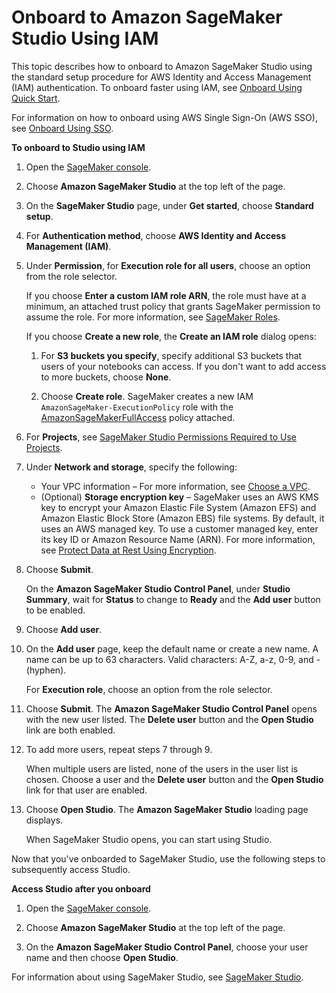 # Onboard to Amazon SageMaker Studio Using IAM<a name="onboard-iam"></a>

This topic describes how to onboard to Amazon SageMaker Studio using the standard setup procedure for AWS Identity and Access Management \(IAM\) authentication\. To onboard faster using IAM, see [Onboard Using Quick Start](onboard-quick-start.md)\.

For information on how to onboard using AWS Single Sign\-On \(AWS SSO\), see [Onboard Using SSO](onboard-sso-users.md)\.

**To onboard to Studio using IAM**

1. Open the [SageMaker console](https://console.aws.amazon.com/sagemaker/)\.

1. Choose **Amazon SageMaker Studio** at the top left of the page\.

1. On the **SageMaker Studio** page, under **Get started**, choose **Standard setup**\.

1. For **Authentication method**, choose **AWS Identity and Access Management \(IAM\)**\.

1. Under **Permission**, for **Execution role for all users**, choose an option from the role selector\.

   If you choose **Enter a custom IAM role ARN**, the role must have at a minimum, an attached trust policy that grants SageMaker permission to assume the role\. For more information, see [SageMaker Roles](sagemaker-roles.md)\.

   If you choose **Create a new role**, the **Create an IAM role** dialog opens:

   1. For **S3 buckets you specify**, specify additional S3 buckets that users of your notebooks can access\. If you don't want to add access to more buckets, choose **None**\.

   1. Choose **Create role**\. SageMaker creates a new IAM `AmazonSageMaker-ExecutionPolicy` role with the [AmazonSageMakerFullAccess](https://console.aws.amazon.com/iam/home?#/policies/arn:aws:iam::aws:policy/AmazonSageMakerFullAccess) policy attached\.

1. For **Projects**, see [SageMaker Studio Permissions Required to Use Projects](sagemaker-projects-studio-updates.md)\.

1. Under **Network and storage**, specify the following:
   + Your VPC information – For more information, see [Choose a VPC](onboard-vpc.md)\.
   + \(Optional\) **Storage encryption key** – SageMaker uses an AWS KMS key to encrypt your Amazon Elastic File System \(Amazon EFS\) and Amazon Elastic Block Store \(Amazon EBS\) file systems\. By default, it uses an AWS managed key\. To use a customer managed key, enter its key ID or Amazon Resource Name \(ARN\)\. For more information, see [Protect Data at Rest Using Encryption](encryption-at-rest.md)\.

1. Choose **Submit**\.

   On the **Amazon SageMaker Studio Control Panel**, under **Studio Summary**, wait for **Status** to change to **Ready** and the **Add user** button to be enabled\.

   

1. Choose **Add user**\.

1. On the **Add user** page, keep the default name or create a new name\. A name can be up to 63 characters\. Valid characters: A\-Z, a\-z, 0\-9, and \- \(hyphen\)\. 

   For **Execution role**, choose an option from the role selector\.

1. Choose **Submit**\. The **Amazon SageMaker Studio Control Panel** opens with the new user listed\. The **Delete user** button and the **Open Studio** link are both enabled\.

1. To add more users, repeat steps 7 through 9\.

   When multiple users are listed, none of the users in the user list is chosen\. Choose a user and the **Delete user** button and the **Open Studio** link for that user are enabled\.

1. Choose **Open Studio**\. The **Amazon SageMaker Studio** loading page displays\.

   When SageMaker Studio opens, you can start using Studio\.

Now that you've onboarded to SageMaker Studio, use the following steps to subsequently access Studio\.

**Access Studio after you onboard**

1. Open the [SageMaker console](https://console.aws.amazon.com/sagemaker/)\.

1. Choose **Amazon SageMaker Studio** at the top left of the page\.

1. On the **Amazon SageMaker Studio Control Panel**, choose your user name and then choose **Open Studio**\.

For information about using SageMaker Studio, see [SageMaker Studio](studio.md)\.